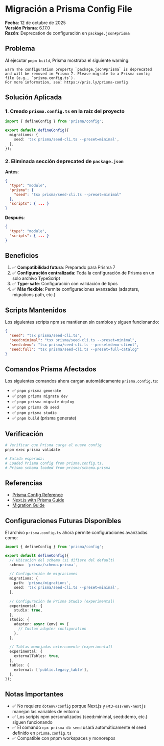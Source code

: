 # Migración a Prisma Config File

**Fecha**: 12 de octubre de 2025  
**Versión Prisma**: 6.17.0  
**Razón**: Deprecation de configuración en `package.json#prisma`

## Problema

Al ejecutar `pnpm build`, Prisma mostraba el siguiente warning:

```
warn The configuration property `package.json#prisma` is deprecated and will be removed in Prisma 7. Please migrate to a Prisma config file (e.g., `prisma.config.ts`).
For more information, see: https://pris.ly/prisma-config
```

## Solución Aplicada

### 1. Creado `prisma.config.ts` en la raíz del proyecto

```typescript
import { defineConfig } from 'prisma/config';

export default defineConfig({
  migrations: {
    seed: 'tsx prisma/seed-cli.ts --preset=minimal',
  },
});
```

### 2. Eliminada sección deprecated de `package.json`

**Antes**:
```json
{
  "type": "module",
  "prisma": {
    "seed": "tsx prisma/seed-cli.ts --preset=minimal"
  },
  "scripts": { ... }
}
```

**Después**:
```json
{
  "type": "module",
  "scripts": { ... }
}
```

## Beneficios

1. ✅ **Compatibilidad futura**: Preparado para Prisma 7
2. ✅ **Configuración centralizada**: Toda la configuración de Prisma en un solo archivo TypeScript
3. ✅ **Type-safe**: Configuración con validación de tipos
4. ✅ **Más flexible**: Permite configuraciones avanzadas (adapters, migrations path, etc.)

## Scripts Mantenidos

Los siguientes scripts npm se mantienen sin cambios y siguen funcionando:

```json
{
  "seed": "tsx prisma/seed-cli.ts",
  "seed:minimal": "tsx prisma/seed-cli.ts --preset=minimal",
  "seed:demo": "tsx prisma/seed-cli.ts --preset=demo-client",
  "seed:full": "tsx prisma/seed-cli.ts --preset=full-catalog"
}
```

## Comandos Prisma Afectados

Los siguientes comandos ahora cargan automáticamente `prisma.config.ts`:

- ✅ `pnpm prisma generate`
- ✅ `pnpm prisma migrate dev`
- ✅ `pnpm prisma migrate deploy`
- ✅ `pnpm prisma db seed`
- ✅ `pnpm prisma studio`
- ✅ `pnpm build` (prisma generate)

## Verificación

```bash
# Verificar que Prisma carga el nuevo config
pnpm exec prisma validate

# Salida esperada:
# Loaded Prisma config from prisma.config.ts.
# Prisma schema loaded from prisma/schema.prisma
```

## Referencias

- [Prisma Config Reference](https://www.prisma.io/docs/orm/reference/prisma-config-reference)
- [Next.js with Prisma Guide](https://www.prisma.io/docs/guides/nextjs)
- [Migration Guide](https://pris.ly/prisma-config)

## Configuraciones Futuras Disponibles

El archivo `prisma.config.ts` ahora permite configuraciones avanzadas como:

```typescript
import { defineConfig } from 'prisma/config';

export default defineConfig({
  // Ubicación del schema (si difiere del default)
  schema: 'prisma/schema.prisma',
  
  // Configuración de migraciones
  migrations: {
    path: 'prisma/migrations',
    seed: 'tsx prisma/seed-cli.ts --preset=minimal',
  },
  
  // Configuración de Prisma Studio (experimental)
  experimental: {
    studio: true,
  },
  studio: {
    adapter: async (env) => {
      // Custom adapter configuration
    },
  },
  
  // Tablas manejadas externamente (experimental)
  experimental: {
    externalTables: true,
  },
  tables: {
    external: ['public.legacy_table'],
  },
});
```

## Notas Importantes

- ✅ No requiere `dotenv/config` porque Next.js y `@t3-oss/env-nextjs` manejan las variables de entorno
- ✅ Los scripts npm personalizados (seed:minimal, seed:demo, etc.) siguen funcionando
- ✅ El comando `npx prisma db seed` usará automáticamente el seed definido en `prisma.config.ts`
- ✅ Compatible con pnpm workspaces y monorepos
